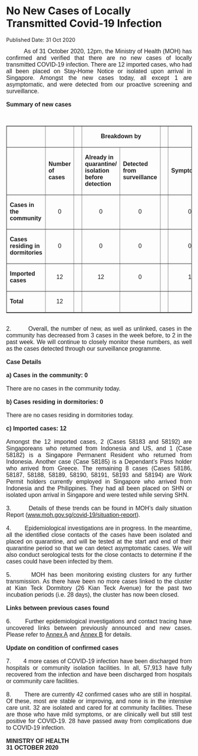 <html>
    <meta http-equiv="Content-Type" content="text/html; charset=utf-8"/>
    <meta charset="utf-8"/>
    <title>No New Cases of Locally Transmitted Covid-19 Infection</title>
    <body><h1>No New Cases of Locally Transmitted Covid-19 Infection</h1>
    <p>Published Date: 31 Oct 2020</p> <p style="text-align: justify;"><span style="font-family: Arial;"><span style="font-size: 16px;">&nbsp; &nbsp; &nbsp; &nbsp; &nbsp; As of 31 October 2020, 12pm, the Ministry of Health (MOH) has confirmed and verified that there are no new cases of locally transmitted COVID-19 infection. There are 12 imported cases, who had all been placed on Stay-Home Notice or isolated upon arrival in Singapore. Amongst the new cases today, all except 1 are asymptomatic, and were detected from our proactive screening and surveillance.&nbsp;&nbsp;<br><br><strong>Summary of new cases</strong><br></span></span></p><div><span style="font-family: Arial; font-size: 16px;"><br></span><table border="1" cellspacing="0" cellpadding="0" width="0"> <tbody><tr> <td width="129"> <p align="right"><span style="font-family: Arial; font-size: 16px;">&nbsp;</span></p> </td> <td width="60"> <p><span style="font-family: Arial; font-size: 16px;">&nbsp;</span></p> </td> <td width="16" valign="top"> <p><span style="font-family: Arial; font-size: 16px;">&nbsp;</span></p> </td> <td width="192" colspan="2"> <p align="center"><span style="font-family: Arial; font-size: 16px;"><strong>Breakdown by</strong></span></p> </td> <td width="16" valign="top"> <p><span style="font-family: Arial; font-size: 16px;">&nbsp;</span></p> </td> <td width="192" colspan="2"> <p align="center"><span style="font-family: Arial; font-size: 16px;"><strong>Breakdown by</strong></span></p> </td> </tr> <tr> <td width="129"> <p align="right"><span style="font-family: Arial; font-size: 16px;">&nbsp;</span></p> </td> <td width="60"> <p><span style="font-family: Arial; font-size: 16px;"><strong>Number of cases</strong></span></p> </td> <td width="16" valign="top"> <p><span style="font-family: Arial; font-size: 16px;">&nbsp;</span></p> </td> <td width="96"> <p><span style="font-family: Arial; font-size: 16px;"><strong>Already in quarantine/ isolation before detection</strong></span></p> </td> <td width="96"> <p><span style="font-family: Arial; font-size: 16px;"><strong>Detected from surveillance</strong></span></p> </td> <td width="16" valign="top"> <p><span style="font-family: Arial; font-size: 16px;">&nbsp;</span></p> </td> <td width="96"> <p><span style="font-family: Arial; font-size: 16px;"><strong>Symptomatic</strong></span></p> </td> <td width="96"> <p><span style="font-family: Arial; font-size: 16px;"><strong>Asymptomatic</strong></span></p> </td> </tr> <tr> <td width="129"> <p><span style="font-family: Arial; font-size: 16px;"><strong>Cases in the community</strong></span></p> </td> <td width="60"> <p align="center"><span style="font-family: Arial; font-size: 16px;">0</span></p> </td> <td width="16" valign="top"> <p align="center"><span style="font-family: Arial; font-size: 16px;">&nbsp;</span></p> </td> <td width="96"> <p align="center"><span style="font-family: Arial; font-size: 16px;">0</span></p> </td> <td width="96"> <p align="center"><span style="font-family: Arial; font-size: 16px;">0</span></p> </td> <td width="16" valign="top"> <p align="center"><span style="font-family: Arial; font-size: 16px;">&nbsp;</span></p> </td> <td width="96"> <p align="center"><span style="font-family: Arial; font-size: 16px;">0</span></p> </td> <td width="96"> <p align="center"><span style="font-family: Arial; font-size: 16px;">0</span></p> </td> </tr> <tr> <td width="129"> <p><span style="font-family: Arial; font-size: 16px;"><strong>Cases residing in dormitories</strong></span></p> </td> <td width="60"> <p align="center"><span style="font-family: Arial; font-size: 16px;">0</span></p> </td> <td width="16" valign="top"> <p align="center"><span style="font-family: Arial; font-size: 16px;">&nbsp;</span></p> </td> <td width="96"> <p align="center"><span style="font-family: Arial; font-size: 16px;">0</span></p> </td> <td width="96"> <p align="center"><span style="font-family: Arial; font-size: 16px;">0</span></p> </td> <td width="16" valign="top"> <p align="center"><span style="font-family: Arial; font-size: 16px;">&nbsp;</span></p> </td> <td width="96"> <p align="center"><span style="font-family: Arial; font-size: 16px;">0</span></p> </td> <td width="96"> <p align="center"><span style="font-family: Arial; font-size: 16px;">0</span></p> </td> </tr> <tr> <td width="129"> <p><span style="font-family: Arial; font-size: 16px;"><strong>Imported cases</strong></span></p> </td> <td width="60"> <p align="center"><span style="font-family: Arial; font-size: 16px;">12</span></p> </td> <td width="16" valign="top"> <p align="center"><span style="font-family: Arial; font-size: 16px;">&nbsp;</span></p> </td> <td width="96"> <p align="center"><span style="font-family: Arial; font-size: 16px;">12</span></p> </td> <td width="96"> <p align="center"><span style="font-family: Arial; font-size: 16px;">0</span></p> </td> <td width="16" valign="top"> <p align="center"><span style="font-family: Arial; font-size: 16px;">&nbsp;</span></p> </td> <td width="96"> <p align="center"><span style="font-family: Arial; font-size: 16px;">1</span></p> </td> <td width="96"> <p align="center"><span style="font-family: Arial; font-size: 16px;">11</span></p> </td> </tr> <tr> <td width="129"> <p><span style="font-family: Arial; font-size: 16px;"><strong>Total</strong></span></p> </td> <td width="60"> <p align="center"><span style="font-family: Arial; font-size: 16px;">12</span></p> </td> <td width="16" valign="top"> <p align="center"><span style="font-family: Arial; font-size: 16px;">&nbsp;</span></p> </td> <td width="96"> <p align="center"><span style="font-family: Arial; font-size: 16px;">&nbsp;</span></p> </td> <td width="96"> <p align="center"><span style="font-family: Arial; font-size: 16px;">&nbsp;</span></p> </td> <td width="16" valign="top"> <p align="center"><span style="font-family: Arial; font-size: 16px;">&nbsp;</span></p> </td> <td width="96"> <p align="center"><span style="font-family: Arial; font-size: 16px;">&nbsp;</span></p> </td> <td width="96"> <p align="center"><span style="font-family: Arial; font-size: 16px;">&nbsp;</span></p> </td> </tr> </tbody></table> <p style="text-align: justify;"><span style="font-family: Arial;"><span style="font-size: 16px;"><br>2.&nbsp; &nbsp; &nbsp; &nbsp; Overall, the number of new, as well as unlinked, cases in the community has decreased from 3 cases in the week before, to 2 in the past week. We will continue to closely monitor these numbers, as well as the cases detected through our surveillance programme.<br><br><strong>Case Details</strong><br><br><strong>a) Cases in the community: 0</strong><br><br>There are no cases in the community today.&nbsp;<br><br><strong>b) Cases residing in dormitories: 0</strong><br><br>There are no cases residing in dormitories today.&nbsp;<br><br><strong>c) Imported cases: 12</strong><br><br>Amongst the 12 imported cases, 2 (Cases 58183 and 58192) are Singaporeans who returned from Indonesia and US, and 1 (Case 58182) is a Singapore Permanent Resident who returned from Indonesia. Another case (Case 58185) is a Dependant’s Pass holder who arrived from Greece. The remaining 8 cases (Cases 58186, 58187, 58188, 58189, 58190, 58191, 58193 and 58194) are Work Permit holders currently employed in Singapore who arrived from Indonesia and the Philippines. They had all been placed on SHN or isolated upon arrival in Singapore and were tested while serving SHN.<br><br>3.&nbsp; &nbsp; &nbsp; &nbsp; Details of these trends can be found in MOH’s daily situation Report (<a href="https://www.moh.gov.sg/covid-19/situation-report" title="" class="" target="">www.moh.gov.sg/covid-19/situation-report</a>).<br><br>4.&nbsp; &nbsp; &nbsp; &nbsp; Epidemiological investigations are in progress. In the meantime, all the identified close contacts of the cases have been isolated and placed on quarantine, and will be tested at the start and end of their quarantine period so that we can detect asymptomatic cases. We will also conduct serological tests for the close contacts to determine if the cases could have been infected by them.&nbsp;<br><br>5.&nbsp; &nbsp; &nbsp; &nbsp;MOH has been monitoring existing clusters for any further transmission. As there have been no more cases linked to the cluster at Kian Teck Dormitory (26 Kian Teck Avenue) for the past two incubation periods (i.e. 28 days), the cluster has now been closed.<br><br><strong>Links between previous cases found</strong><br><br>6.&nbsp; &nbsp; &nbsp; &nbsp;Further epidemiological investigations and contact tracing have uncovered links between previously announced and new cases. Please refer to <a href="/docs/librariesprovider5/default-document-library/annex-a78a9c3cfe53f493aa826df76f944f923.pdf?sfvrsn=269e29f1_0" title="Annex A">Annex A</a>&nbsp;and <a href="/docs/librariesprovider5/default-document-library/annex-b16a1cb3c6144480a8deb6f15f00fc7c2.pdf?sfvrsn=a727911f_0" title="Annex B">Annex B</a>&nbsp;for details.&nbsp;<br><br><strong>Update on condition of confirmed cases</strong><br><br>7.&nbsp; &nbsp; &nbsp; &nbsp;4 more cases of COVID-19 infection have been discharged from hospitals or community isolation facilities. In all, 57,913 have fully recovered from the infection and have been discharged from hospitals or community care facilities.&nbsp;<br><br>8.&nbsp; &nbsp; &nbsp; &nbsp;There are currently 42 confirmed cases who are still in hospital. Of these, most are stable or improving, and none is in the intensive care unit. 32 are isolated and cared for at community facilities. These are those who have mild symptoms, or are clinically well but still test positive for COVID-19. 28 have passed away from complications due to COVID-19 infection.&nbsp;<br><br><strong>MINISTRY OF HEALTH<br>31 OCTOBER 2020</strong><br></span></span></p></div></body>
</html>